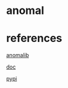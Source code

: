 # anomal

# references

[anomalib](https://github.com/ChuongLoc/anomalib)

[doc](https://openvinotoolkit.github.io/anomalib/)

[pypi](https://pypi.org/project/anomalib/)